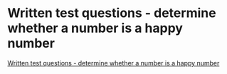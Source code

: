 # Written test questions - determine whether a number is a happy number
[Written test questions - determine whether a number is a happy number](https://aiwithcloud.com/2022/09/16/written_test_questions___determine_whether_a_number_is_a_happy_number/)